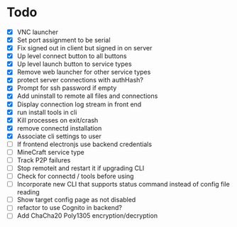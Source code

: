 # Todo

- [x] VNC launcher
- [x] Set port assignment to be serial
- [x] Fix signed out in client but signed in on server
- [x] Up level connect button to all buttons
- [x] Up level launch button to service types
- [x] Remove web launcher for other service types
- [x] protect server connections with authHash?
- [x] Prompt for ssh password if empty
- [x] Add uninstall to remote all files and connections
- [x] Display connection log stream in front end
- [x] run install tools in cli
- [x] Kill processes on exit/crash
- [x] remove connectd installation
- [x] Associate cli settings to user
- [ ] If frontend electronjs use backend credentials
- [ ] MineCraft service type
- [ ] Track P2P failures
- [ ] Stop remoteit and restart it if upgrading CLI
- [ ] Check for connectd / tools before using
- [ ] Incorporate new CLI that supports status command instead of config file reading
- [ ] Show target config page as not disabled
- [ ] refactor to use Cognito in backend?
- [ ] Add ChaCha20 Poly1305 encryption/decryption
